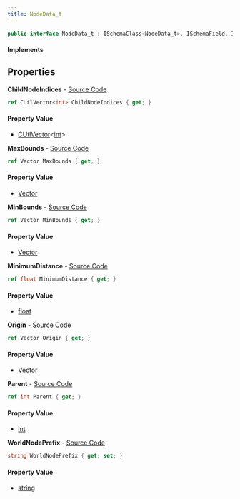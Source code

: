 ```yaml
---
title: NodeData_t
---
```


```csharp
public interface NodeData_t : ISchemaClass<NodeData_t>, ISchemaField, ISchemaClass, INativeHandle
```

#### Implements

## Properties

**ChildNodeIndices** - [Source Code](https://github.com/swiftly-solution/swiftlys2/blob/main/managed/src/SwiftlyS2.Generated/Schemas/Interfaces/NodeData_t.cs#L26)

```csharp
ref CUtlVector<int> ChildNodeIndices { get; }
```

#### Property Value

- [CUtlVector](/docs/api/shared/natives/cutlvector-1)<[int](https://learn.microsoft.com/dotnet/api/system.int32)>

**MaxBounds** - [Source Code](https://github.com/swiftly-solution/swiftlys2/blob/main/managed/src/SwiftlyS2.Generated/Schemas/Interfaces/NodeData_t.cs#L22)

```csharp
ref Vector MaxBounds { get; }
```

#### Property Value

- [Vector](/docs/api/shared/natives/vector)

**MinBounds** - [Source Code](https://github.com/swiftly-solution/swiftlys2/blob/main/managed/src/SwiftlyS2.Generated/Schemas/Interfaces/NodeData_t.cs#L20)

```csharp
ref Vector MinBounds { get; }
```

#### Property Value

- [Vector](/docs/api/shared/natives/vector)

**MinimumDistance** - [Source Code](https://github.com/swiftly-solution/swiftlys2/blob/main/managed/src/SwiftlyS2.Generated/Schemas/Interfaces/NodeData_t.cs#L24)

```csharp
ref float MinimumDistance { get; }
```

#### Property Value

- [float](https://learn.microsoft.com/dotnet/api/system.single)

**Origin** - [Source Code](https://github.com/swiftly-solution/swiftlys2/blob/main/managed/src/SwiftlyS2.Generated/Schemas/Interfaces/NodeData_t.cs#L18)

```csharp
ref Vector Origin { get; }
```

#### Property Value

- [Vector](/docs/api/shared/natives/vector)

**Parent** - [Source Code](https://github.com/swiftly-solution/swiftlys2/blob/main/managed/src/SwiftlyS2.Generated/Schemas/Interfaces/NodeData_t.cs#L16)

```csharp
ref int Parent { get; }
```

#### Property Value

- [int](https://learn.microsoft.com/dotnet/api/system.int32)

**WorldNodePrefix** - [Source Code](https://github.com/swiftly-solution/swiftlys2/blob/main/managed/src/SwiftlyS2.Generated/Schemas/Interfaces/NodeData_t.cs#L28)

```csharp
string WorldNodePrefix { get; set; }
```

#### Property Value

- [string](https://learn.microsoft.com/dotnet/api/system.string)


